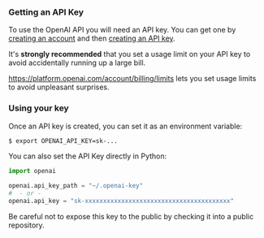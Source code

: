 ### Getting an API Key

To use the OpenAI API you will need an API key.  You can get one by [creating an account](https://platform.openai.com/signup) and then [creating an API key](https://platform.openai.com/account/api-keys).

It's **strongly recommended** that you set a usage limit on your API key to avoid accidentally running up a large bill.

<https://platform.openai.com/account/billing/limits> lets you set usage limits to avoid unpleasant surprises.

### Using your key

Once an API key is created, you can set it as an environment variable:

```bash
$ export OPENAI_API_KEY=sk-...
```

You can also set the API Key directly in Python:

```python
import openai

openai.api_key_path = "~/.openai-key"
#  - or -
openai.api_key = "sk-xxxxxxxxxxxxxxxxxxxxxxxxxxxxxxxxxxxxxxxx"
```

Be careful not to expose this key to the public by checking it into a public repository.